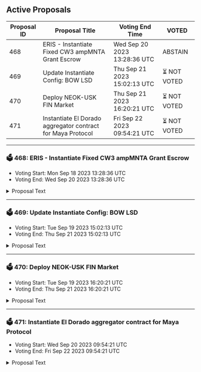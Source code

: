 ## Active Proposals

| Proposal ID | Proposal Title | Voting End Time | VOTED |
|-------------|----------------|-----------------|-------|
| 468 | ERIS - Instantiate Fixed CW3 ampMNTA Grant Escrow | Wed Sep 20 2023 13:28:36 UTC | ABSTAIN |
| 469 | Update Instantiate Config: BOW LSD | Thu Sep 21 2023 15:02:13 UTC | ⏳ NOT VOTED |
| 470 | Deploy NEOK-USK FIN Market | Thu Sep 21 2023 16:20:21 UTC | ⏳ NOT VOTED |
| 471 | Instantiate El Dorado aggregator contract for Maya Protocol | Fri Sep 22 2023 09:54:21 UTC | ⏳ NOT VOTED |

---

### 🗳 468: ERIS - Instantiate Fixed CW3 ampMNTA Grant Escrow
- Voting Start: Mon Sep 18 2023 13:28:36 UTC
- Voting End: Wed Sep 20 2023 13:28:36 UTC

<details>
<summary>Proposal Text</summary>
 
This fixed multisig will be used to escrow a MNTA grant to be paid out via milestones.
</details>

---

### 🗳 469: Update Instantiate Config: BOW LSD
- Voting Start: Tue Sep 19 2023 15:02:13 UTC
- Voting End: Thu Sep 21 2023 15:02:13 UTC

<details>
<summary>Proposal Text</summary>
 
Code ID 158 is an experimental BOW strategy built by the Kujira team, specifially designed to provide the best trading experience between tokens and their liquid staked versions. It will allow LPers to provide liquidity for staked token holders to instantly swap into the underlying asset, accruing a small fee. The strategy is currently running on the ampKUJI/KUJI FIN pair on testnet, and the next phase is to run in a live trading environment before opening for wider use.
</details>

---

### 🗳 470: Deploy NEOK-USK FIN Market
- Voting Start: Tue Sep 19 2023 16:20:21 UTC
- Voting End: Thu Sep 21 2023 16:20:21 UTC

<details>
<summary>Proposal Text</summary>
 
This will open the NEOK <> USK market on FIN
</details>

---

### 🗳 471: Instantiate El Dorado aggregator contract for Maya Protocol
- Voting Start: Wed Sep 20 2023 09:54:21 UTC
- Voting End: Fri Sep 22 2023 09:54:21 UTC

<details>
<summary>Proposal Text</summary>
 
This smart contract enables Dex aggregation from Maya Protocol to Kujira assets + IBC option on El Dorado market. The smart contract uses the Manta API, and Fin’s liquidity.
</details>
